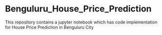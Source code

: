# Benguluru_House_Price_Prediction

This repository contains a jupyter notebook which has code implementation for House Price Prediction in Benguluru City
